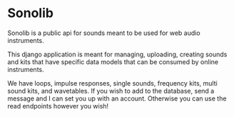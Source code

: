 # Sonolib

Sonolib is a public api for sounds meant to be used for web audio instruments.

This django application is meant for managing, uploading, creating sounds and kits that have specific data models that can be consumed by online instruments.

We have loops, impulse responses, single sounds, frequency kits, multi sound kits, and wavetables. If you wish to add to the database, send a message and I can set you up with an account. Otherwise you can use the read endpoints however you wish!

